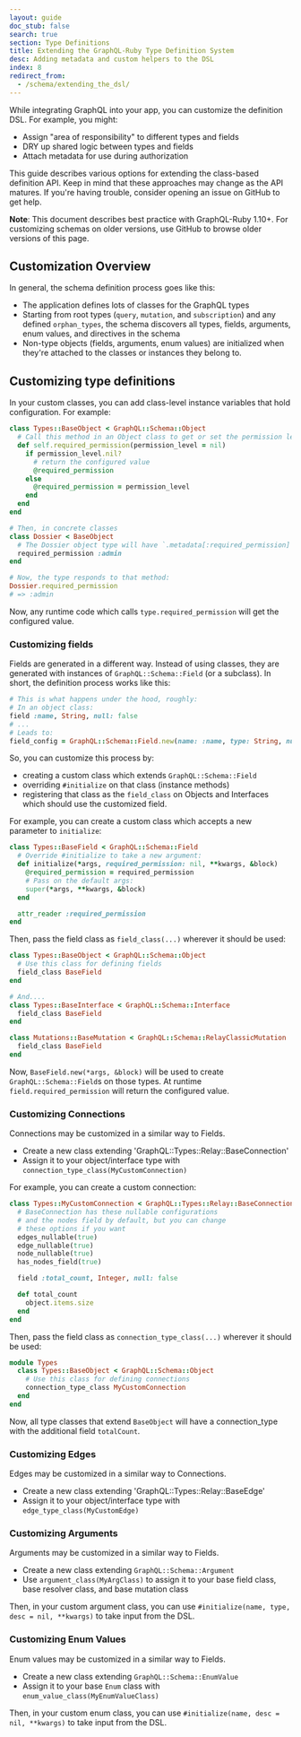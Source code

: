```yaml
---
layout: guide
doc_stub: false
search: true
section: Type Definitions
title: Extending the GraphQL-Ruby Type Definition System
desc: Adding metadata and custom helpers to the DSL
index: 8
redirect_from:
  - /schema/extending_the_dsl/
---
```


While integrating GraphQL into your app, you can customize the definition DSL. For example, you might:

- Assign "area of responsibility" to different types and fields
- DRY up shared logic between types and fields
- Attach metadata for use during authorization

This guide describes various options for extending the class-based definition API. Keep in mind that these approaches may change as the API matures. If you're having trouble, consider opening an issue on GitHub to get help.

**Note**: This document describes best practice with GraphQL-Ruby 1.10+. For customizing schemas on older versions, use GitHub to browse older versions of this page.

## Customization Overview

In general, the schema definition process goes like this:

- The application defines lots of classes for the GraphQL types
- Starting from root types (`query`, `mutation`, and `subscription`) and any defined `orphan_types`, the schema discovers all types, fields, arguments, enum values, and directives in the schema
- Non-type objects (fields, arguments, enum values) are initialized when they're attached to the classes or instances they belong to.

## Customizing type definitions

In your custom classes, you can add class-level instance variables that hold configuration. For example:

```ruby
class Types::BaseObject < GraphQL::Schema::Object
  # Call this method in an Object class to get or set the permission level:
  def self.required_permission(permission_level = nil)
    if permission_level.nil?
      # return the configured value
      @required_permission
    else
      @required_permission = permission_level
    end
  end
end

# Then, in concrete classes
class Dossier < BaseObject
  # The Dossier object type will have `.metadata[:required_permission] # => :admin`
  required_permission :admin
end

# Now, the type responds to that method:
Dossier.required_permission
# => :admin
```

Now, any runtime code which calls `type.required_permission` will get the configured value.

### Customizing fields

Fields are generated in a different way. Instead of using classes, they are generated with instances of `GraphQL::Schema::Field` (or a subclass). In short, the definition process works like this:

```ruby
# This is what happens under the hood, roughly:
# In an object class:
field :name, String, null: false
# ...
# Leads to:
field_config = GraphQL::Schema::Field.new(name: :name, type: String, null: false)
```

So, you can customize this process by:

- creating a custom class which extends `GraphQL::Schema::Field`
- overriding `#initialize` on that class (instance methods)
- registering that class as the `field_class` on Objects and Interfaces which should use the customized field.

For example, you can create a custom class which accepts a new parameter to `initialize`:

```ruby
class Types::BaseField < GraphQL::Schema::Field
  # Override #initialize to take a new argument:
  def initialize(*args, required_permission: nil, **kwargs, &block)
    @required_permission = required_permission
    # Pass on the default args:
    super(*args, **kwargs, &block)
  end

  attr_reader :required_permission
end
```

Then, pass the field class as `field_class(...)` wherever it should be used:

```ruby
class Types::BaseObject < GraphQL::Schema::Object
  # Use this class for defining fields
  field_class BaseField
end

# And....
class Types::BaseInterface < GraphQL::Schema::Interface
  field_class BaseField
end

class Mutations::BaseMutation < GraphQL::Schema::RelayClassicMutation
  field_class BaseField
end
```

Now, `BaseField.new(*args, &block)` will be used to create `GraphQL::Schema::Field`s on those types. At runtime `field.required_permission` will return the configured value.

### Customizing Connections

Connections may be customized in a similar way to Fields.

- Create a new class extending 'GraphQL::Types::Relay::BaseConnection'
- Assign it to your object/interface type with `connection_type_class(MyCustomConnection)`

For example, you can create a custom connection:

```ruby
class Types::MyCustomConnection < GraphQL::Types::Relay::BaseConnection
  # BaseConnection has these nullable configurations
  # and the nodes field by default, but you can change
  # these options if you want
  edges_nullable(true)
  edge_nullable(true)
  node_nullable(true)
  has_nodes_field(true)

  field :total_count, Integer, null: false

  def total_count
    object.items.size
  end
end
```

Then, pass the field class as `connection_type_class(...)` wherever it should be used:

```ruby
module Types
  class Types::BaseObject < GraphQL::Schema::Object
    # Use this class for defining connections
    connection_type_class MyCustomConnection
  end
end
```

Now, all type classes that extend `BaseObject` will have a connection_type with the additional field `totalCount`.

### Customizing Edges

Edges may be customized in a similar way to Connections.

- Create a new class extending 'GraphQL::Types::Relay::BaseEdge'
- Assign it to your object/interface type with `edge_type_class(MyCustomEdge)`

### Customizing Arguments

Arguments may be customized in a similar way to Fields.

- Create a new class extending `GraphQL::Schema::Argument`
- Use `argument_class(MyArgClass)` to assign it to your base field class, base resolver class, and base mutation class

Then, in your custom argument class, you can use `#initialize(name, type, desc = nil, **kwargs)` to take input from the DSL.

### Customizing Enum Values

Enum values may be customized in a similar way to Fields.

- Create a new class extending `GraphQL::Schema::EnumValue`
- Assign it to your base `Enum` class with `enum_value_class(MyEnumValueClass)`

Then, in your custom enum class, you can use `#initialize(name, desc = nil, **kwargs)` to take input from the DSL.
